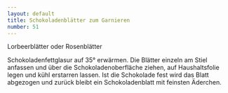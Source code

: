 ```yaml
---
layout: default
title: Schokoladenblätter zum Garnieren
number: 51
---
```


Lorbeerblätter oder Rosenblätter

Schokoladenfettglasur auf 35° erwärmen. Die Blätter einzeln am Stiel anfassen und über die Schokoladenoberfläche ziehen, auf Haushaltsfolie legen und kühl erstarren lassen.
Ist die Schokolade fest wird das Blatt abgezogen und zurück bleibt ein Schokoladenblatt mit feinsten Äderchen.
